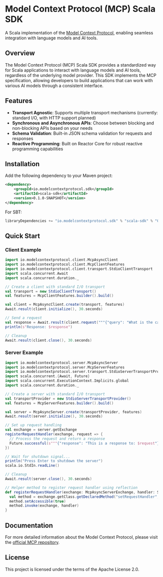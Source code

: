 # Model Context Protocol (MCP) Scala SDK

A Scala implementation of the [Model Context Protocol](https://github.com/modelcontextprotocol/modelcontextprotocol), enabling seamless integration with language models and AI tools.

## Overview

The Model Context Protocol (MCP) Scala SDK provides a standardized way for Scala applications to interact with language models and AI tools, regardless of the underlying model provider. This SDK implements the MCP specification, allowing developers to build applications that can work with various AI models through a consistent interface.

## Features

- **Transport Agnostic**: Supports multiple transport mechanisms (currently: standard I/O, with HTTP support planned)
- **Synchronous and Asynchronous APIs**: Choose between blocking and non-blocking APIs based on your needs
- **Schema Validation**: Built-in JSON schema validation for requests and responses
- **Reactive Programming**: Built on Reactor Core for robust reactive programming capabilities

## Installation

Add the following dependency to your Maven project:

```xml
<dependency>
    <groupId>io.modelcontextprotocol.sdk</groupId>
    <artifactId>scala-sdk</artifactId>
    <version>0.1.0-SNAPSHOT</version>
</dependency>
```

For SBT:

```scala
libraryDependencies += "io.modelcontextprotocol.sdk" % "scala-sdk" % "0.1.0-SNAPSHOT"
```

## Quick Start

### Client Example

```scala
import io.modelcontextprotocol.client.McpAsyncClient
import io.modelcontextprotocol.client.McpClientFeatures
import io.modelcontextprotocol.client.transport.StdioClientTransport
import scala.concurrent.Await
import scala.concurrent.duration._

// Create a client with standard I/O transport
val transport = new StdioClientTransport()
val features = McpClientFeatures.builder().build()

val client = McpAsyncClient.create(transport, features)
Await.result(client.initialize(), 30.seconds)

// Send a request
val response = Await.result(client.request("""{"query": "What is the capital of France?"}"""), 30.seconds)
println(s"Response: $response")

// Cleanup
Await.result(client.close(), 30.seconds)
```

### Server Example

```scala
import io.modelcontextprotocol.server.McpAsyncServer
import io.modelcontextprotocol.server.McpServerFeatures
import io.modelcontextprotocol.server.transport.StdioServerTransportProvider
import scala.concurrent.{Await, Future}
import scala.concurrent.ExecutionContext.Implicits.global
import scala.concurrent.duration._

// Create a server with standard I/O transport
val transportProvider = new StdioServerTransportProvider()
val features = McpServerFeatures.builder().build()

val server = McpAsyncServer.create(transportProvider, features)
Await.result(server.initialize(), 30.seconds)

// Set up request handling
val exchange = server.getExchange
registerRequestHandler(exchange, request => {
  // Process the request and return a response
  Future.successful(s"""{"response": "This is a response to: $request"}""")
})

// Wait for shutdown signal...
println("Press Enter to shutdown the server")
scala.io.StdIn.readLine()

// Cleanup
Await.result(server.close(), 30.seconds)

// Helper method to register request handler using reflection
def registerRequestHandler(exchange: McpAsyncServerExchange, handler: String => Future[String]): Unit = {
  val method = exchange.getClass.getDeclaredMethod("setRequestHandler", classOf[Function1[String, Future[String]]])
  method.setAccessible(true)
  method.invoke(exchange, handler)
}
```

## Documentation

For more detailed information about the Model Context Protocol, please visit the [official MCP repository](https://github.com/modelcontextprotocol/modelcontextprotocol).

## License

This project is licensed under the terms of the Apache License 2.0.

